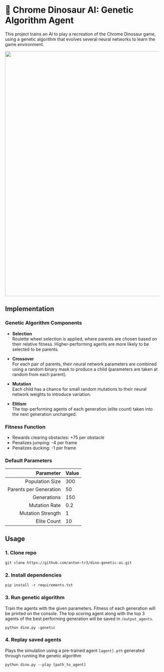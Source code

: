 # 🦖 Chrome Dinosaur AI: Genetic Algorithm Agent
This project trains an AI to play a recreation of the Chrome Dinosaur game, using a genetic algorithm that evolves several neural networks to learn the game environment. 

<p align="center">
  <img src="https://github.com/user-attachments/assets/6d1df4ff-f0d4-4c5f-8217-60a0e24f1a53" width="800"/>
</p>


## Implementation

### Genetic Algorithm Components
- **Selection**  
Roulette wheel selection is applied, where parents are chosen based on their relative fitness. Higher-performing agents are more likely to be selected to be parents.

- **Crossover**  
For each pair of parents, their neural network parameters are combined using a random binary mask to produce a child (parameters are taken at random from each parent).

- **Mutation**  
Each child has a chance for small random mutations to their neural network weights to introduce variation.

- **Elitism**  
The top-performing agents of each generation (elite count) taken into the next generation unchanged.

### Fitness Function
- Rewards clearing obstacles: +75 per obstacle
- Penalizes jumping: -4 per frame
- Penalizes ducking: -1 per frame

### Default Parameters
|              Parameter | Value |
| ---------------------: | :---- |
|        Population Size | 300   |
| Parents per Generation | 50    |
|            Generations | 150   |
|          Mutation Rate | 0.2   |
|      Mutation Strength | 1     |
|            Elite Count | 10    |

## Usage
### 1. Clone repo
 ```
 git clone https://github.com/anton-tr3/dino-genetic-ai.git
 ```

### 2. Install dependencies
```
pip install -r requirements.txt
```

### 3. Run genetic algorithm
Train the agents with the given parameters. Fitness of each generation will be printed on the console. The top scoring agent along with the top 3 agents of the best performing generation will be saved in `/output_agents`.
```
python dino.py -genetic
```

### 4. Replay saved agents
Plays the simulation using a pre-trained agent `[agent].pth` generated through running the genetic algorithm
```
python dino.py --play [path_to_agent]
```
